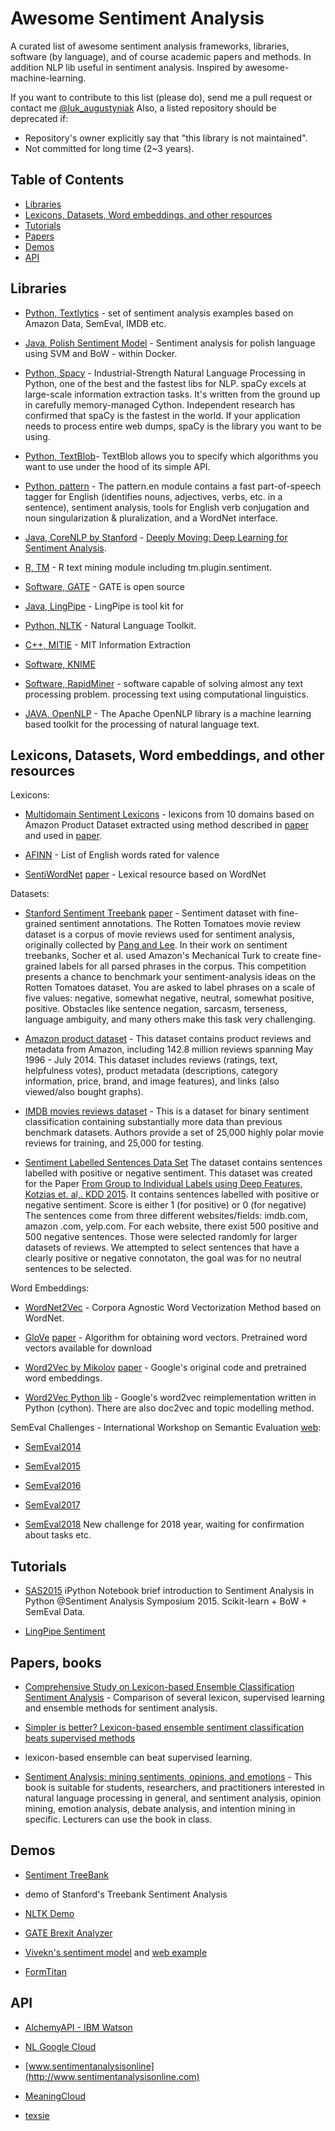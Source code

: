 # Awesome Sentiment Analysis

A curated list of awesome sentiment analysis frameworks, libraries, 
software (by language), and of course academic papers and methods. In 
addition NLP lib useful in sentiment analysis. Inspired by 
awesome-machine-learning.

If you want to contribute to this list (please do), send me a pull request or
 contact me [@luk_augustyniak](https://twitter.com/luk_augustyniak)
Also, a listed repository should be deprecated if:

* Repository's owner explicitly say that "this library is not maintained".
* Not committed for long time (2~3 years).

## Table of Contents

<!-- MarkdownTOC depth=4 -->

- [Libraries](#lib)
- [Lexicons, Datasets, Word embeddings, and other resources](#data)
- [Tutorials](#tuts)
- [Papers](#papers)
- [Demos](#demos)
- [API](#api)


<!-- /MarkdownTOC -->

<a name="lib" />

## Libraries

* [Python, Textlytics](https://github.com/laugustyniak/textlytics) - set of 
sentiment analysis examples based on Amazon Data, SemEval, IMDB etc.

* [Java, Polish Sentiment Model](https://github.com/riomus/polish-sentiment) - 
Sentiment analysis for polish language using SVM and BoW - within Docker.

* [Python, Spacy](https://spacy.io/) - Industrial-Strength Natural Language 
Processing in Python, one of the best and the fastest libs for NLP. spaCy 
excels at large-scale information extraction tasks. It's written from the 
ground up in carefully memory-managed Cython. Independent research has 
confirmed that spaCy is the fastest in the world. If your application needs 
to process entire web dumps, spaCy is the library you want to be using.

* [Python, TextBlob](https://textblob.readthedocs.io/en/dev/advanced_usage.html#sentiment-analyzers)- TextBlob allows you to specify which algorithms
 you want to use under the hood of its simple API.

* [Python, pattern](http://www.clips.ua.ac.be/pages/pattern-en#sentiment) - 
The pattern.en module contains a fast part-of-speech tagger for English 
(identifies nouns, adjectives, verbs, etc. in a sentence), sentiment 
analysis, tools for English verb conjugation and noun singularization & 
pluralization, and a WordNet interface. 

* [Java, CoreNLP by Stanford](http://stanfordnlp.github.io/CoreNLP/) - [Deeply 
Moving: Deep Learning for Sentiment Analysis](http://nlp.stanford.edu/sentiment/).

* [R, TM](http://cran.r-project.org/web/packages/tm/index) - R text mining 
module including tm.plugin.sentiment.

* [Software, GATE](https://gate.ac.uk/sentiment/) - GATE is open source 

* [Java, LingPipe](http://alias-i.com/lingpipe/) - LingPipe is tool kit for 

* [Python, NLTK](http://www.nltk.org) - Natural Language Toolkit.

* [C++, MITIE](https://github.com/mit-nlp/MITIE) - MIT Information Extraction

* [Software, KNIME](https://www.knime.org/blog/sentiment-analysis)

* [Software, RapidMiner](https://rapidminer.com/solutions/text-mining/) - 
software capable of solving almost any text processing problem.
processing text using computational linguistics.

* [JAVA, OpenNLP](https://opennlp.apache.org/) - The Apache OpenNLP library is 
a machine learning based toolkit for the processing of natural language text. 

<a name="data"/>

## Lexicons, Datasets, Word embeddings, and other resources

Lexicons:
* [Multidomain Sentiment Lexicons](https://github.com/laugustyniak/textlytics/tree/master/textlytics/data/lexicons) - lexicons
 from 10 domains based on Amazon Product Dataset extracted using method 
 described in [paper](https://www.cs.rpi.edu/~szymansk/papers/C3-ASONAM14.pdf) and used in [paper](http://www.mdpi.com/1099-4300/18/1/4).

* [AFINN](http://www2.imm.dtu.dk/pubdb/views/publication_details.php?id=6010) - List of English words rated for valence

* [SentiWordNet](http://sentiwordnet.isti.cnr.it/)
[paper](https://www.researchgate.net/publication/220746537_SentiWordNet_30_An_Enhanced_Lexical_Resource_for_Sentiment_Analysis_and_Opinion_Mining) - Lexical resource based on WordNet

Datasets:
* [Stanford Sentiment Treebank](http://nlp.stanford.edu/sentiment/code.html) 
[paper](http://nlp.stanford.edu/~socherr/EMNLP2013_RNTN.pdf) - Sentiment dataset with fine-grained sentiment 
annotations. The Rotten Tomatoes movie review dataset is a corpus of movie 
reviews used for sentiment analysis, originally collected by [Pang and Lee](https://arxiv.org/abs/cs/0506075). In their work on sentiment treebanks, 
Socher et al. used Amazon's Mechanical Turk to create fine-grained labels
 for all parsed phrases in the corpus. This competition presents a chance to
  benchmark your sentiment-analysis ideas on the Rotten Tomatoes dataset. 
  You are asked to label phrases on a scale of five values: negative, 
  somewhat negative, neutral, somewhat positive, positive. Obstacles like 
  sentence negation, sarcasm, terseness, language ambiguity, and many others
   make this task very challenging.

* [Amazon product dataset](http://jmcauley.ucsd.edu/data/amazon/) - This 
dataset contains product reviews and metadata from Amazon, including 142.8 
million reviews spanning May 1996 - July 2014. This dataset includes reviews
 (ratings, text, helpfulness votes), product metadata (descriptions, 
 category information, price, brand, and image features), and links (also 
 viewed/also bought graphs).
 
* [IMDB movies reviews dataset](http://ai.stanford.edu/~amaas/data/sentiment/) - This is a dataset for binary sentiment 
classification containing substantially more data than previous benchmark 
datasets. Authors provide a set of 25,000 highly polar movie reviews for 
training, and 25,000 for testing.

* [Sentiment Labelled Sentences Data Set](https://archive.ics.uci.edu/ml/datasets/Sentiment+Labelled+Sentences) The dataset contains sentences
 labelled with positive or negative sentiment. This dataset was created for 
 the Paper [From Group to Individual Labels using Deep Features, Kotzias et.
  al,. KDD 2015](http://mdenil.com/media/papers/2015-deep-multi-instance-learning.pdf). It contains sentences labelled with positive or negative 
  sentiment. Score is either 1 (for positive) or 0 (for negative)	
The sentences come from three different websites/fields: imdb.com, amazon
.com, yelp.com. For each website, there exist 500 positive and 500 negative sentences. Those were selected randomly for larger datasets of reviews. 
We attempted to select sentences that have a clearly positive or negative connotaton, the goal was for no neutral sentences to be selected. 

Word Embeddings:
* [WordNet2Vec](https://arxiv.org/pdf/1606.03335.pdf) - Corpora Agnostic Word Vectorization Method based on WordNet.

* [GloVe](http://nlp.stanford.edu/projects/glove/) [paper](http://nlp.stanford.edu/pubs/glove.pdf) - Algorithm for obtaining word vectors. Pretrained word vectors 
available for download

* [Word2Vec by Mikolov](https://code.google.com/archive/p/word2vec/) [paper](http://papers.nips.cc/paper/5021-distributed-representations-of-words-and-phrases-and-their-compositionality.pdf) - Google's original code and 
pretrained word embeddings. 

* [Word2Vec Python lib](https://github.com/RaRe-Technologies/gensim) - Google's
 word2vec reimplementation written in Python (cython). There are also doc2vec 
 and topic modelling method. 

SemEval Challenges - International Workshop on Semantic Evaluation [web](http://aclweb.org/aclwiki/index.php?title=SemEval_3):
* [SemEval2014](http://alt.qcri.org/semeval2014/index.php?id=tasks)

* [SemEval2015](http://alt.qcri.org/semeval2015/index.php?id=tasks)

* [SemEval2016](http://alt.qcri.org/semeval2016/index.php?id=tasks)

* [SemEval2017](http://alt.qcri.org/semeval2017/index.php?id=tasks)

* [SemEval2018](http://alt.qcri.org/semeval2018/) New challenge for 2018 
year, waiting for confirmation about tasks etc.

<a name="tuts" />

## Tutorials

* [SAS2015](https://github.com/laugustyniak/sas2015) iPython Notebook brief 
introduction to Sentiment Analysis in Python @Sentiment Analysis Symposium 2015. Scikit-learn + BoW + SemEval Data.

* [LingPipe Sentiment](http://alias-i.com/lingpipe/demos/tutorial/sentiment/read-me.html)

<a name="papers" />

## Papers, books

* [Comprehensive Study on Lexicon-based Ensemble Classification Sentiment 
Analysis](http://www.mdpi.com/1099-4300/18/1/4) - Comparison of several 
lexicon, supervised learning and ensemble methods for sentiment analysis. 

* [Simpler is better? Lexicon-based ensemble sentiment classification beats 
supervised methods](https://www.cs.rpi.edu/~szymansk/papers/C3-ASONAM14.pdf) 
- lexicon-based ensemble can beat supervised learning.

* [Sentiment Analysis: mining sentiments, opinions, and emotions](https://www.cs.uic.edu/~liub/FBS/sentiment-opinion-emotion-analysis.html) - This book is
 suitable for students, researchers, and practitioners interested in natural language processing in general, and sentiment analysis, opinion mining, emotion analysis, debate analysis, and intention mining in specific. Lecturers can use the book in class. 

<a name="demos" />

## Demos

* [Sentiment TreeBank](http://nlp.stanford.edu:8080/sentiment/rntnDemo.html) 
- demo of Stanford's Treebank Sentiment Analysis

* [NLTK Demo](http://text-processing.com/demo/sentiment/)

* [GATE Brexit Analyzer](https://cloud.gate.ac.uk/shopfront/displayItem/29)

* [Vivekn's sentiment model](https://github.com/vivekn/sentiment/) and [web 
example](http://sentiment.vivekn.com/)

* [FormTitan](https://prediction.formtitan.com/sentiment-analysis)

<a name="api" />

## API

* [AlchemyAPI - IBM Watson](https://www.ibm.com/watson/developercloud/)

* [NL Google Cloud](https://cloud.google.com/natural-language/)

* [www.sentimentanalysisonline](http://www.sentimentanalysisonline.com)

* [MeaningCloud](https://www.meaningcloud.com/products/sentiment-analysis)

* [texsie](http://texsie.stride.ai)